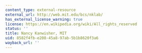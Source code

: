 ```yaml
---
content_type: external-resource
external_url: http://web.mit.edu/bcs/nklab/
has_external_license_warning: true
license: https://en.wikipedia.org/wiki/All_rights_reserved
status: ''
title: Nancy Kanwisher, MIT
uid: 8582f4fb-e208-45a8-97ab-5b1b8620f3a6
wayback_url: ''
---
```

